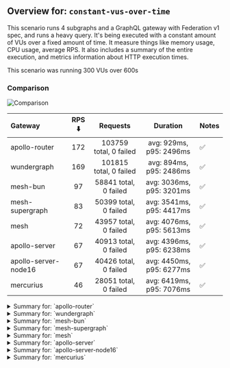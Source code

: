 ## Overview for: `constant-vus-over-time`


This scenario runs 4 subgraphs and a GraphQL gateway with Federation v1 spec, and runs a heavy query. It's being executed with a constant amount of VUs over a fixed amount of time. It measure things like memory usage, CPU usage, average RPS. It also includes a summary of the entire execution, and metrics information about HTTP execution times.


This scenario was running 300 VUs over 600s


### Comparison


<img src="https://imagedelivery.net/KYe9TScr4TldYHA48pczVg/9b204259-7591-4009-6bdb-d90143a94800/public" alt="Comparison" />


| Gateway              | RPS ⬇️ |        Requests        |         Duration         | Notes |
| :------------------- | :----: | :--------------------: | :----------------------: | :---- |
| apollo-router        |  172   | 103759 total, 0 failed | avg: 929ms, p95: 2496ms  | ✅     |
| wundergraph          |  169   | 101815 total, 0 failed | avg: 894ms, p95: 2486ms  | ✅     |
| mesh-bun             |   97   | 58841 total, 0 failed  | avg: 3036ms, p95: 3201ms | ✅     |
| mesh-supergraph      |   83   | 50399 total, 0 failed  | avg: 3541ms, p95: 4417ms | ✅     |
| mesh                 |   72   | 43957 total, 0 failed  | avg: 4076ms, p95: 5613ms | ✅     |
| apollo-server        |   67   | 40913 total, 0 failed  | avg: 4396ms, p95: 6238ms | ✅     |
| apollo-server-node16 |   67   | 40426 total, 0 failed  | avg: 4450ms, p95: 6277ms | ✅     |
| mercurius            |   46   | 28051 total, 0 failed  | avg: 6419ms, p95: 7076ms | ✅     |



<details>
  <summary>Summary for: `apollo-router`</summary>

  **K6 Output**




```
     ✓ response code was 200
     ✓ no graphql errors
     ✓ valid response structure

     checks.........................: 100.00% ✓ 311277     ✗ 0     
     data_received..................: 9.1 GB  15 MB/s
     data_sent......................: 123 MB  205 kB/s
     http_req_blocked...............: avg=1.26ms   min=1.65µs  med=4µs      max=3.35s  p(90)=6.36µs  p(95)=7.25µs 
     http_req_connecting............: avg=874.93µs min=0s      med=0s       max=2.51s  p(90)=0s      p(95)=0s     
     http_req_duration..............: avg=928.84ms min=9.4ms   med=719.73ms max=9.19s  p(90)=2s      p(95)=2.49s  
       { expected_response:true }...: avg=928.84ms min=9.4ms   med=719.73ms max=9.19s  p(90)=2s      p(95)=2.49s  
     http_req_failed................: 0.00%   ✓ 0          ✗ 103759
     http_req_receiving.............: avg=357ms    min=24.39µs med=85.1µs   max=7.16s  p(90)=1.38s   p(95)=1.97s  
     http_req_sending...............: avg=21.83ms  min=7.14µs  med=19.79µs  max=4.81s  p(90)=50.95µs p(95)=11.07ms
     http_req_tls_handshaking.......: avg=0s       min=0s      med=0s       max=0s     p(90)=0s      p(95)=0s     
     http_req_waiting...............: avg=549.99ms min=8.54ms  med=515.34ms max=2.93s  p(90)=975.8ms p(95)=1.14s  
     http_reqs......................: 103759  172.702941/s
     iteration_duration.............: avg=1.72s    min=19.32ms med=1.4s     max=13.89s p(90)=3.6s    p(95)=4.42s  
     iterations.....................: 103759  172.702941/s
     vus............................: 300     min=300      max=300 
     vus_max........................: 300     min=300      max=300 
```


**Performance Overview**


<img src="https://imagedelivery.net/KYe9TScr4TldYHA48pczVg/327d7534-3117-450e-3715-e7abe56b7c00/public" alt="Performance Overview" />


**Subgraphs Overview**


<img src="https://imagedelivery.net/KYe9TScr4TldYHA48pczVg/948b71dc-42cf-4cd5-5426-34a8c92b4e00/public" alt="Subgraphs Overview" />


**HTTP Overview**


<img src="https://imagedelivery.net/KYe9TScr4TldYHA48pczVg/0f1f3508-99be-4fa0-afdc-24d5bc158900/public" alt="HTTP Overview" />


  </details>

<details>
  <summary>Summary for: `wundergraph`</summary>

  **K6 Output**




```
     ✓ response code was 200
     ✓ no graphql errors
     ✓ valid response structure

     checks.........................: 100.00% ✓ 305445     ✗ 0     
     data_received..................: 8.9 GB  15 MB/s
     data_sent......................: 121 MB  201 kB/s
     http_req_blocked...............: avg=1.7ms    min=1.2µs   med=3.14µs   max=4.27s  p(90)=4.6µs    p(95)=5.55µs
     http_req_connecting............: avg=1.43ms   min=0s      med=0s       max=4.27s  p(90)=0s       p(95)=0s    
     http_req_duration..............: avg=893.91ms min=8.74ms  med=705.33ms max=8.05s  p(90)=1.94s    p(95)=2.48s 
       { expected_response:true }...: avg=893.91ms min=8.74ms  med=705.33ms max=8.05s  p(90)=1.94s    p(95)=2.48s 
     http_req_failed................: 0.00%   ✓ 0          ✗ 101815
     http_req_receiving.............: avg=336.13ms min=21.6µs  med=73.82µs  max=7.33s  p(90)=1.3s     p(95)=1.95s 
     http_req_sending...............: avg=24.28ms  min=6.36µs  med=14.38µs  max=4.32s  p(90)=44.95µs  p(95)=17ms  
     http_req_tls_handshaking.......: avg=0s       min=0s      med=0s       max=0s     p(90)=0s       p(95)=0s    
     http_req_waiting...............: avg=533.49ms min=8.59ms  med=501.57ms max=3.6s   p(90)=982.41ms p(95)=1.14s 
     http_reqs......................: 101815  169.514304/s
     iteration_duration.............: avg=1.75s    min=21.77ms med=1.41s    max=13.37s p(90)=3.71s    p(95)=4.55s 
     iterations.....................: 101815  169.514304/s
     vus............................: 292     min=292      max=300 
     vus_max........................: 300     min=300      max=300 
```


**Performance Overview**


<img src="https://imagedelivery.net/KYe9TScr4TldYHA48pczVg/f07407f3-f415-4364-2d5f-45d34d285e00/public" alt="Performance Overview" />


**Subgraphs Overview**


<img src="https://imagedelivery.net/KYe9TScr4TldYHA48pczVg/fa731b2b-2b95-424f-e60f-ae3710176000/public" alt="Subgraphs Overview" />


**HTTP Overview**


<img src="https://imagedelivery.net/KYe9TScr4TldYHA48pczVg/2188e416-b59f-4a19-2d54-3030fa54b300/public" alt="HTTP Overview" />


  </details>

<details>
  <summary>Summary for: `mesh-bun`</summary>

  **K6 Output**




```
     ✓ response code was 200
     ✓ no graphql errors
     ✓ valid response structure

     checks.........................: 100.00% ✓ 176523    ✗ 0    
     data_received..................: 5.2 GB  8.6 MB/s
     data_sent......................: 70 MB   116 kB/s
     http_req_blocked...............: avg=28.47µs  min=1.26µs   med=2.83µs  max=92.37ms p(90)=4.69µs   p(95)=5.73µs 
     http_req_connecting............: avg=20.35µs  min=0s       med=0s      max=18.6ms  p(90)=0s       p(95)=0s     
     http_req_duration..............: avg=3.03s    min=243.22ms med=2.97s   max=6.76s   p(90)=3.13s    p(95)=3.2s   
       { expected_response:true }...: avg=3.03s    min=243.22ms med=2.97s   max=6.76s   p(90)=3.13s    p(95)=3.2s   
     http_req_failed................: 0.00%   ✓ 0         ✗ 58841
     http_req_receiving.............: avg=6.67ms   min=28.08µs  med=80.66µs max=1.74s   p(90)=241.13µs p(95)=1.19ms 
     http_req_sending...............: avg=514.48µs min=6.88µs   med=13.47µs max=459.7ms p(90)=28.13µs  p(95)=65.69µs
     http_req_tls_handshaking.......: avg=0s       min=0s       med=0s      max=0s      p(90)=0s       p(95)=0s     
     http_req_waiting...............: avg=3.02s    min=238.7ms  med=2.97s   max=6.55s   p(90)=3.12s    p(95)=3.17s  
     http_reqs......................: 58841   97.710735/s
     iteration_duration.............: avg=3.06s    min=263.69ms med=3s      max=6.77s   p(90)=3.17s    p(95)=3.28s  
     iterations.....................: 58841   97.710735/s
     vus............................: 54      min=54      max=300
     vus_max........................: 300     min=300     max=300
```


**Performance Overview**


<img src="https://imagedelivery.net/KYe9TScr4TldYHA48pczVg/13610b60-cec1-4aae-2739-d1993b09da00/public" alt="Performance Overview" />


**Subgraphs Overview**


<img src="https://imagedelivery.net/KYe9TScr4TldYHA48pczVg/49ec4722-702f-470a-8822-bf3f2e08b800/public" alt="Subgraphs Overview" />


**HTTP Overview**


<img src="https://imagedelivery.net/KYe9TScr4TldYHA48pczVg/0a690154-b1a7-4bee-4e1d-dcde72861d00/public" alt="HTTP Overview" />


  </details>

<details>
  <summary>Summary for: `mesh-supergraph`</summary>

  **K6 Output**




```
     ✓ response code was 200
     ✓ no graphql errors
     ✓ valid response structure

     checks.........................: 100.00% ✓ 151197    ✗ 0    
     data_received..................: 4.4 GB  7.3 MB/s
     data_sent......................: 60 MB   99 kB/s
     http_req_blocked...............: avg=49.95µs  min=1.25µs  med=3.37µs  max=324.36ms p(90)=5.07µs  p(95)=5.91µs 
     http_req_connecting............: avg=24.56µs  min=0s      med=0s      max=22.57ms  p(90)=0s      p(95)=0s     
     http_req_duration..............: avg=3.54s    min=1.7s    med=3.54s   max=7.39s    p(90)=4.22s   p(95)=4.41s  
       { expected_response:true }...: avg=3.54s    min=1.7s    med=3.54s   max=7.39s    p(90)=4.22s   p(95)=4.41s  
     http_req_failed................: 0.00%   ✓ 0         ✗ 50399
     http_req_receiving.............: avg=3.95ms   min=33.43µs med=81.69µs max=484.06ms p(90)=2.66ms  p(95)=12.75ms
     http_req_sending...............: avg=450.36µs min=7.44µs  med=15.8µs  max=485.69ms p(90)=30.08µs p(95)=48.56µs
     http_req_tls_handshaking.......: avg=0s       min=0s      med=0s      max=0s       p(90)=0s      p(95)=0s     
     http_req_waiting...............: avg=3.53s    min=1.7s    med=3.54s   max=7.39s    p(90)=4.22s   p(95)=4.41s  
     http_reqs......................: 50399   83.652578/s
     iteration_duration.............: avg=3.57s    min=1.74s   med=3.58s   max=7.4s     p(90)=4.27s   p(95)=4.46s  
     iterations.....................: 50399   83.652578/s
     vus............................: 105     min=105     max=300
     vus_max........................: 300     min=300     max=300
```


**Performance Overview**


<img src="https://imagedelivery.net/KYe9TScr4TldYHA48pczVg/d247d942-f570-4e4d-52a3-80e83d65ac00/public" alt="Performance Overview" />


**Subgraphs Overview**


<img src="https://imagedelivery.net/KYe9TScr4TldYHA48pczVg/2477e89e-b9fe-49ab-957f-63ebfb65ed00/public" alt="Subgraphs Overview" />


**HTTP Overview**


<img src="https://imagedelivery.net/KYe9TScr4TldYHA48pczVg/d0194fb2-b5c5-4b66-a6f6-09b2a22f1500/public" alt="HTTP Overview" />


  </details>

<details>
  <summary>Summary for: `mesh`</summary>

  **K6 Output**




```
     ✓ response code was 200
     ✓ no graphql errors
     ✓ valid response structure

     checks.........................: 100.00% ✓ 131871    ✗ 0    
     data_received..................: 3.9 GB  6.4 MB/s
     data_sent......................: 52 MB   87 kB/s
     http_req_blocked...............: avg=30.62µs  min=1.23µs  med=3.88µs  max=69.7ms   p(90)=5.82µs  p(95)=6.68µs 
     http_req_connecting............: avg=17.45µs  min=0s      med=0s      max=37.75ms  p(90)=0s      p(95)=0s     
     http_req_duration..............: avg=4.07s    min=1.83s   med=3.85s   max=9.12s    p(90)=5.31s   p(95)=5.61s  
       { expected_response:true }...: avg=4.07s    min=1.83s   med=3.85s   max=9.12s    p(90)=5.31s   p(95)=5.61s  
     http_req_failed................: 0.00%   ✓ 0         ✗ 43957
     http_req_receiving.............: avg=3.38ms   min=34.24µs med=96.31µs max=478.57ms p(90)=2.55ms  p(95)=11.68ms
     http_req_sending...............: avg=264.62µs min=7.74µs  med=19.1µs  max=227.83ms p(90)=33.91µs p(95)=40.97µs
     http_req_tls_handshaking.......: avg=0s       min=0s      med=0s      max=0s       p(90)=0s      p(95)=0s     
     http_req_waiting...............: avg=4.07s    min=1.83s   med=3.85s   max=9.12s    p(90)=5.31s   p(95)=5.6s   
     http_reqs......................: 43957   72.918505/s
     iteration_duration.............: avg=4.1s     min=1.87s   med=3.88s   max=9.13s    p(90)=5.34s   p(95)=5.64s  
     iterations.....................: 43957   72.918505/s
     vus............................: 133     min=133     max=300
     vus_max........................: 300     min=300     max=300
```


**Performance Overview**


<img src="https://imagedelivery.net/KYe9TScr4TldYHA48pczVg/c415d7e9-3b3a-49ae-6f64-ad5a455f5800/public" alt="Performance Overview" />


**Subgraphs Overview**


<img src="https://imagedelivery.net/KYe9TScr4TldYHA48pczVg/831c27d0-ecf8-4011-6d3c-2422c4409600/public" alt="Subgraphs Overview" />


**HTTP Overview**


<img src="https://imagedelivery.net/KYe9TScr4TldYHA48pczVg/a642a8bb-fc8d-4113-1437-0ab3a9fdc900/public" alt="HTTP Overview" />


  </details>

<details>
  <summary>Summary for: `apollo-server`</summary>

  **K6 Output**




```
     ✓ response code was 200
     ✓ no graphql errors
     ✓ valid response structure

     checks.........................: 100.00% ✓ 122739    ✗ 0    
     data_received..................: 3.6 GB  6.0 MB/s
     data_sent......................: 49 MB   81 kB/s
     http_req_blocked...............: avg=34.58µs  min=1.23µs   med=2.88µs  max=125.97ms p(90)=4.49µs   p(95)=5.32µs  
     http_req_connecting............: avg=25.2µs   min=0s       med=0s      max=31.87ms  p(90)=0s       p(95)=0s      
     http_req_duration..............: avg=4.39s    min=154.75ms med=4.13s   max=9.97s    p(90)=5.75s    p(95)=6.23s   
       { expected_response:true }...: avg=4.39s    min=154.75ms med=4.13s   max=9.97s    p(90)=5.75s    p(95)=6.23s   
     http_req_failed................: 0.00%   ✓ 0         ✗ 40913
     http_req_receiving.............: avg=666.66µs min=33.36µs  med=86.69µs max=330.78ms p(90)=139.19µs p(95)=408.23µs
     http_req_sending...............: avg=95.59µs  min=7.68µs   med=14.02µs max=83.13ms  p(90)=26.54µs  p(95)=35.03µs 
     http_req_tls_handshaking.......: avg=0s       min=0s       med=0s      max=0s       p(90)=0s       p(95)=0s      
     http_req_waiting...............: avg=4.39s    min=154.64ms med=4.13s   max=9.97s    p(90)=5.75s    p(95)=6.23s   
     http_reqs......................: 40913   67.821024/s
     iteration_duration.............: avg=4.41s    min=161.63ms med=4.14s   max=9.98s    p(90)=5.77s    p(95)=6.25s   
     iterations.....................: 40913   67.821024/s
     vus............................: 46      min=46      max=300
     vus_max........................: 300     min=300     max=300
```


**Performance Overview**


<img src="https://imagedelivery.net/KYe9TScr4TldYHA48pczVg/072a8036-7554-458f-25c4-c3c079d25f00/public" alt="Performance Overview" />


**Subgraphs Overview**


<img src="https://imagedelivery.net/KYe9TScr4TldYHA48pczVg/6ee2c171-b23e-4f74-3b97-82aacf19bc00/public" alt="Subgraphs Overview" />


**HTTP Overview**


<img src="https://imagedelivery.net/KYe9TScr4TldYHA48pczVg/5e8c472a-a982-4180-ca0d-b40ba51e3700/public" alt="HTTP Overview" />


  </details>

<details>
  <summary>Summary for: `apollo-server-node16`</summary>

  **K6 Output**




```
     ✓ response code was 200
     ✓ no graphql errors
     ✓ valid response structure

     checks.........................: 100.00% ✓ 121278    ✗ 0    
     data_received..................: 3.6 GB  5.9 MB/s
     data_sent......................: 48 MB   80 kB/s
     http_req_blocked...............: avg=195.81µs min=1.33µs   med=2.86µs  max=57.06ms  p(90)=4.27µs   p(95)=4.93µs  
     http_req_connecting............: avg=187.74µs min=0s       med=0s      max=57.02ms  p(90)=0s       p(95)=0s      
     http_req_duration..............: avg=4.44s    min=359.59ms med=4.17s   max=9.52s    p(90)=5.82s    p(95)=6.27s   
       { expected_response:true }...: avg=4.44s    min=359.59ms med=4.17s   max=9.52s    p(90)=5.82s    p(95)=6.27s   
     http_req_failed................: 0.00%   ✓ 0         ✗ 40426
     http_req_receiving.............: avg=1.09ms   min=33.36µs  med=83.63µs max=469.36ms p(90)=145.85µs p(95)=529.71µs
     http_req_sending...............: avg=172.75µs min=7.64µs   med=13.85µs max=232.77ms p(90)=25.75µs  p(95)=36.03µs 
     http_req_tls_handshaking.......: avg=0s       min=0s       med=0s      max=0s       p(90)=0s       p(95)=0s      
     http_req_waiting...............: avg=4.44s    min=359.44ms med=4.17s   max=9.48s    p(90)=5.82s    p(95)=6.27s   
     http_reqs......................: 40426   67.010059/s
     iteration_duration.............: avg=4.46s    min=366.32ms med=4.18s   max=9.56s    p(90)=5.85s    p(95)=6.29s   
     iterations.....................: 40426   67.010059/s
     vus............................: 65      min=65      max=300
     vus_max........................: 300     min=300     max=300
```


**Performance Overview**


<img src="https://imagedelivery.net/KYe9TScr4TldYHA48pczVg/ed4f57d8-e601-4d6e-4872-c701fe969100/public" alt="Performance Overview" />


**Subgraphs Overview**


<img src="https://imagedelivery.net/KYe9TScr4TldYHA48pczVg/90667074-591b-4dd3-81a0-37cc87121300/public" alt="Subgraphs Overview" />


**HTTP Overview**


<img src="https://imagedelivery.net/KYe9TScr4TldYHA48pczVg/3de4c14d-ea56-4c47-7ad3-4d4c0881c800/public" alt="HTTP Overview" />


  </details>

<details>
  <summary>Summary for: `mercurius`</summary>

  **K6 Output**




```
     ✓ response code was 200
     ✓ no graphql errors
     ✓ valid response structure

     checks.........................: 100.00% ✓ 84153     ✗ 0    
     data_received..................: 2.5 GB  4.1 MB/s
     data_sent......................: 33 MB   55 kB/s
     http_req_blocked...............: avg=79.85µs  min=1.51µs  med=3.82µs   max=41.53ms  p(90)=5.35µs   p(95)=6.03µs  
     http_req_connecting............: avg=70.08µs  min=0s      med=0s       max=34.81ms  p(90)=0s       p(95)=0s      
     http_req_duration..............: avg=6.41s    min=2.27s   med=6.31s    max=8.26s    p(90)=6.98s    p(95)=7.07s   
       { expected_response:true }...: avg=6.41s    min=2.27s   med=6.31s    max=8.26s    p(90)=6.98s    p(95)=7.07s   
     http_req_failed................: 0.00%   ✓ 0         ✗ 28051
     http_req_receiving.............: avg=165.08µs min=35.18µs med=100.66µs max=172.92ms p(90)=136.76µs p(95)=154.27µs
     http_req_sending...............: avg=47.95µs  min=7.8µs   med=21.77µs  max=172.02ms p(90)=32.33µs  p(95)=36.26µs 
     http_req_tls_handshaking.......: avg=0s       min=0s      med=0s       max=0s       p(90)=0s       p(95)=0s      
     http_req_waiting...............: avg=6.41s    min=2.27s   med=6.31s    max=8.26s    p(90)=6.98s    p(95)=7.07s   
     http_reqs......................: 28051   46.575503/s
     iteration_duration.............: avg=6.43s    min=2.28s   med=6.33s    max=8.28s    p(90)=6.99s    p(95)=7.08s   
     iterations.....................: 28051   46.575503/s
     vus............................: 56      min=56      max=300
     vus_max........................: 300     min=300     max=300
```


**Performance Overview**


<img src="https://imagedelivery.net/KYe9TScr4TldYHA48pczVg/f27602ca-625a-42c8-8e75-7eaaa9413d00/public" alt="Performance Overview" />


**Subgraphs Overview**


<img src="https://imagedelivery.net/KYe9TScr4TldYHA48pczVg/b70140d0-4777-4925-1488-4982e0234f00/public" alt="Subgraphs Overview" />


**HTTP Overview**


<img src="https://imagedelivery.net/KYe9TScr4TldYHA48pczVg/825b039d-cc2d-4c28-1dd4-a6e0f3b5cc00/public" alt="HTTP Overview" />


  </details>